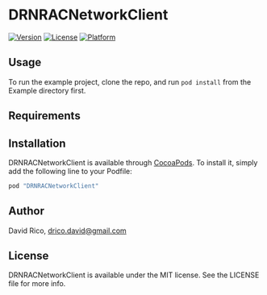 # DRNRACNetworkClient

[![Version](https://img.shields.io/cocoapods/v/DRNRACNetworkClient.svg?style=flat)](http://cocoapods.org/pods/DRNRACNetworkClient)
[![License](https://img.shields.io/cocoapods/l/DRNRACNetworkClient.svg?style=flat)](http://cocoapods.org/pods/DRNRACNetworkClient)
[![Platform](https://img.shields.io/cocoapods/p/DRNRACNetworkClient.svg?style=flat)](http://cocoapods.org/pods/DRNRACNetworkClient)

## Usage

To run the example project, clone the repo, and run `pod install` from the Example directory first.

## Requirements

## Installation

DRNRACNetworkClient is available through [CocoaPods](http://cocoapods.org). To install
it, simply add the following line to your Podfile:

```ruby
pod "DRNRACNetworkClient"
```

## Author

David Rico, drico.david@gmail.com

## License

DRNRACNetworkClient is available under the MIT license. See the LICENSE file for more info.
